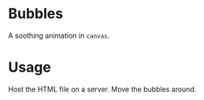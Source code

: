 # Bubbles
A soothing animation in `canvas`.

# Usage
Host the HTML file on a server. Move the bubbles around.